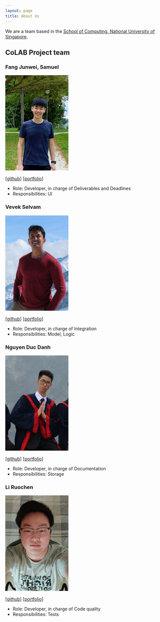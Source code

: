```yaml
---
layout: page
title: About Us
---
```


We are a team based in the [School of Computing, National University of Singapore](http://www.comp.nus.edu.sg).

## CoLAB Project team

### Fang Junwei, Samuel

<img src="images/samuelfangjw.png" width="200px">

[[github](https://github.com/samuelfangjw)]
[[portfolio](team/samuelfangjw.md)]

* Role: Developer, in charge of Deliverables and Deadlines
* Responsibilities: UI

### Vevek Selvam

<img src="images/vevek.png" width="200px">

[[github](https://github.com/vevek)]
[[portfolio](team/vevek.md)]

* Role: Developer, in charge of Integration
* Responsibilities: Model, Logic

### Nguyen Duc Danh

<img src="images/eriksen2411.png" width="200px">

[[github](https://github.com/Eriksen2411)]
[[portfolio](team/eriksen2411.md)]

* Role: Developer, in charge of Documentation
* Responsibilities: Storage

### Li Ruochen

<img src="images/lirc572.png" width="200px">

[[github](https://github.com/lirc572)]
[[portfolio](team/lirc572.md)]

* Role: Developer, in charge of Code quality
* Responsibilities: Tests

